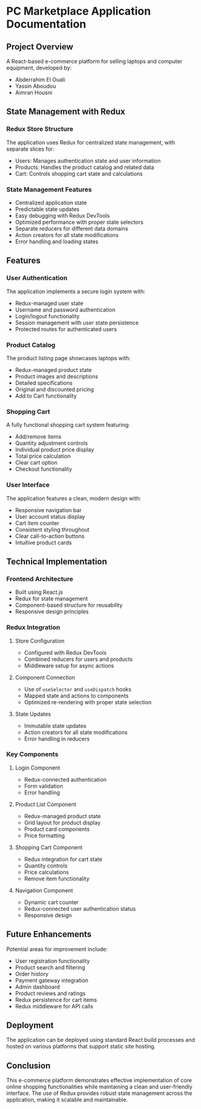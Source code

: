 # PC Marketplace Application Documentation

## Project Overview
A React-based e-commerce platform for selling laptops and computer equipment, developed by:
- Abderrahim El Ouali
- Yassin Aboudou
- Aimran Housni

## State Management with Redux

### Redux Store Structure
The application uses Redux for centralized state management, with separate slices for:
- Users: Manages authentication state and user information
- Products: Handles the product catalog and related data
- Cart: Controls shopping cart state and calculations

### State Management Features
- Centralized application state
- Predictable state updates
- Easy debugging with Redux DevTools
- Optimized performance with proper state selectors
- Separate reducers for different data domains
- Action creators for all state modifications
- Error handling and loading states

## Features

### User Authentication
The application implements a secure login system with:
- Redux-managed user state
- Username and password authentication
- Login/logout functionality
- Session management with user state persistence
- Protected routes for authenticated users

### Product Catalog
The product listing page showcases laptops with:
- Redux-managed product state
- Product images and descriptions
- Detailed specifications
- Original and discounted pricing
- Add to Cart functionality

### Shopping Cart
A fully functional shopping cart system featuring:
- Add/remove items
- Quantity adjustment controls
- Individual product price display
- Total price calculation
- Clear cart option
- Checkout functionality

### User Interface
The application features a clean, modern design with:
- Responsive navigation bar
- User account status display
- Cart item counter
- Consistent styling throughout
- Clear call-to-action buttons
- Intuitive product cards

## Technical Implementation

### Frontend Architecture
- Built using React.js
- Redux for state management
- Component-based structure for reusability
- Responsive design principles

### Redux Integration
1. Store Configuration
   - Configured with Redux DevTools
   - Combined reducers for users and products
   - Middleware setup for async actions

2. Component Connection
   - Use of `useSelector` and `useDispatch` hooks
   - Mapped state and actions to components
   - Optimized re-rendering with proper state selection

3. State Updates
   - Immutable state updates
   - Action creators for all state modifications
   - Error handling in reducers

### Key Components
1. Login Component
   - Redux-connected authentication
   - Form validation
   - Error handling

2. Product List Component
   - Redux-managed product state
   - Grid layout for product display
   - Product card components
   - Price formatting

3. Shopping Cart Component
   - Redux integration for cart state
   - Quantity controls
   - Price calculations
   - Remove item functionality

4. Navigation Component
   - Dynamic cart counter
   - Redux-connected user authentication status
   - Responsive design

## Future Enhancements
Potential areas for improvement include:
- User registration functionality
- Product search and filtering
- Order history
- Payment gateway integration
- Admin dashboard
- Product reviews and ratings
- Redux persistence for cart items
- Redux middleware for API calls

## Deployment
The application can be deployed using standard React build processes and hosted on various platforms that support static site hosting.

## Conclusion
This e-commerce platform demonstrates effective implementation of core online shopping functionalities while maintaining a clean and user-friendly interface. The use of Redux provides robust state management across the application, making it scalable and maintainable.